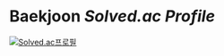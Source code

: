# Baekjoon *Solved.ac Profile*

[![Solved.ac프로필](http://mazassumnida.wtf/api/v2/generate_badge?boj=cedongne)](https://solved.ac/cedongne)
